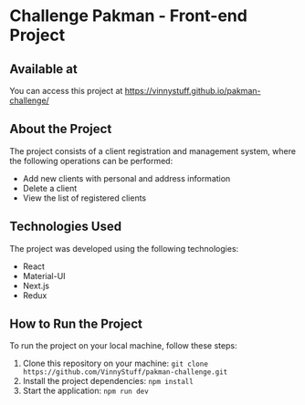 Challenge Pakman - Front-end Project
===========

## Available at 
You can access this project at https://vinnystuff.github.io/pakman-challenge/

## About the Project
The project consists of a client registration and management system, where the following operations can be performed:
* Add new clients with personal and address information
* Delete a client
* View the list of registered clients

## Technologies Used
The project was developed using the following technologies:
* React
* Material-UI
* Next.js
* Redux

## How to Run the Project
To run the project on your local machine, follow these steps:

1. Clone this repository on your machine:
`git clone https://github.com/VinnyStuff/pakman-challenge.git`
2. Install the project dependencies:
`npm install`
3. Start the application:
`npm run dev`

